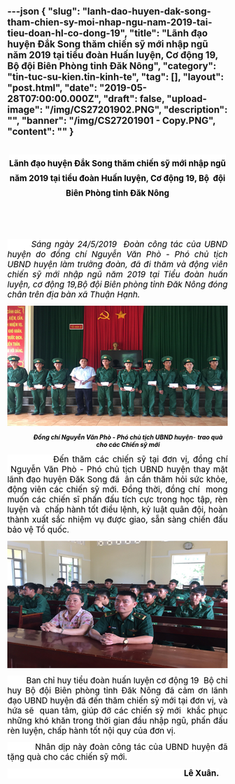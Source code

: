 ---json
{
    "slug": "lanh-dao-huyen-dak-song-tham-chien-sy-moi-nhap-ngu-nam-2019-tai-tieu-doan-hl-co-dong-19",
    "title": "Lãnh đạo huyện Đắk Song thăm chiến sỹ mới nhập ngũ năm 2019 tại tiểu đoàn Huấn luyện, Cơ động 19, Bộ  đội Biên Phòng tỉnh Đăk Nông",
    "category": "tin-tuc-su-kien.tin-kinh-te",
    "tag": [],
    "layout": "post.html",
    "date": "2019-05-28T07:00:00.000Z",
    "draft": false,
    "upload-image": "/img/CS27201902.PNG",
    "description": "",
    "banner": "/img/CS27201901 - Copy.PNG",
    "__content__": ""
}
---
<h1 style="margin-left:0cm; margin-right:0cm; text-align:center"><span style="background-color:white"><span style="font-size:14.0pt"><span style="color:black">L&atilde;nh đạo huyện Đắk Song thăm chiến sỹ mới nhập ngũ năm 2019 tại t</span></span><span style="font-size:14.0pt"><span style="color:black">iểu đo&agrave;n Huấn luyện, Cơ động 19, Bộ &nbsp;đội Bi&ecirc;n Ph&ograve;ng tỉnh Đăk N&ocirc;ng</span></span></span></h1>

<h1 style="text-align:center">&nbsp;</h1>

<p style="text-align:justify"><em><span style="font-size:14.0pt"><span style="background-color:white"><span style="color:black">&nbsp; &nbsp; &nbsp; &nbsp;S&aacute;ng ng&agrave;y 24/5/2019 &nbsp;Đo&agrave;n c&ocirc;ng t&aacute;c của UBND huyện do đồng ch&iacute; Nguyễn Văn Ph&ograve; - Ph&oacute; chủ tịch UBND huyện l&agrave;m trưởng đo&agrave;n, đ&atilde; đi thăm v&agrave; động vi&ecirc;n chiến sỹ mới nhập ngũ năm 2019 tại Tiểu đo&agrave;n huấn luyện, cơ động 19,Bộ đội Bi&ecirc;n ph&ograve;ng tỉnh Đăk N&ocirc;ng đ&oacute;ng ch&acirc;n tr&ecirc;n địa b&agrave;n x&atilde; Thuận Hạnh. </span></span></span></em></p>

<p style="text-align:justify"><img alt="" src="/img/CS27201901.PNG" /></p>

<p style="margin-left:36.0pt; text-align:center"><strong><em><span style="background-color:white"><span style="color:black">Đồng ch&iacute; Nguyễn Văn Ph&ograve; - Ph&oacute; chủ tịch UBND huyện</span></span></em></strong><em><span style="background-color:white"><span style="color:black">- <strong>trao qu&agrave; cho c&aacute;c Chiến </strong></span></span><strong><span style="background-color:white"><span style="color:black">sỹ mới</span></span></strong></em></p>

<p style="text-align:justify"><span style="font-size:14.0pt"><span style="background-color:white"><span style="color:black">&nbsp; &nbsp; &nbsp; &nbsp; &nbsp; &nbsp; &nbsp;Đến thăm c&aacute;c chiến sỹ tại đơn vị, đồng ch&iacute; &nbsp;Nguyễn Văn Ph&ograve; - Ph&oacute; chủ tịch UBND huyện thay mặt l&atilde;nh đạo huyện Đăk Song đ&atilde; &nbsp;&acirc;n cần thăm hỏi sức khỏe, động vi&ecirc;n c&aacute;c chiến sỹ mới. Đồng thời, đồng ch&iacute; &nbsp;mong muốn c&aacute;c chiến sĩ phấn đấu t&iacute;ch cực trong học tập, r&egrave;n luyện v&agrave; &nbsp;chấp h&agrave;nh tốt điều lệnh, kỷ luật qu&acirc;n đội, ho&agrave;n th&agrave;nh xuất sắc nhiệm vụ được giao, sẵn s&agrave;ng chiến đấu bảo vệ Tổ quốc.</span></span></span></p>

<p style="text-align:justify"><img alt="" src="/img/CS27201902.PNG" /></p>

<p style="text-align:justify"><span style="font-size:14.0pt"><span style="background-color:white"><span style="color:black">&nbsp; &nbsp; &nbsp; &nbsp; Ban chỉ huy t</span></span></span><span style="font-size:14.0pt"><span style="background-color:white"><span style="color:black">iểu đo&agrave;n huấn luyện cơ động 19&nbsp; Bộ chỉ huy Bộ đội Bi&ecirc;n ph&ograve;ng tỉnh Đăk N&ocirc;ng đ&atilde; cảm ơn l&atilde;nh đạo UBND huyện đ&atilde; đến thăm chiến sỹ mới tại đơn vị, v&agrave; hứa sẽ&nbsp; quan t&acirc;m, gi&uacute;p đỡ c&aacute;c chiến sỹ mới </span></span></span><span style="font-size:14.0pt"><span style="background-color:white"><span style="color:black">&nbsp;khắc phục những kh&oacute; khăn trong thời gian đầu nhập ngũ, phấn đấu r&egrave;n luyện, chấp h&agrave;nh tốt nội quy của đơn vị. </span></span></span></p>

<p style="text-align:justify"><span style="font-size:14.0pt"><span style="background-color:white"><span style="color:black">&nbsp; &nbsp; &nbsp; &nbsp; &nbsp; Nh&acirc;n dịp n&agrave;y đo&agrave;n c&ocirc;ng t&aacute;c của UBND huyện đ&atilde; tặng qu&agrave; cho c&aacute;c chiến sỹ mới. </span></span></span></p>

<p style="text-align:justify"><span style="font-size:14.0pt"><span style="background-color:white"><span style="color:black">&nbsp;&nbsp;&nbsp;&nbsp;&nbsp;&nbsp;&nbsp;&nbsp;&nbsp;&nbsp;&nbsp;&nbsp;&nbsp;&nbsp;&nbsp;&nbsp;&nbsp;&nbsp; &nbsp;&nbsp;&nbsp;&nbsp;&nbsp;&nbsp;&nbsp;&nbsp;&nbsp;&nbsp;&nbsp;&nbsp;&nbsp;&nbsp;&nbsp;&nbsp;&nbsp;&nbsp;&nbsp;&nbsp;&nbsp;&nbsp;&nbsp;&nbsp;&nbsp;&nbsp;&nbsp;&nbsp;&nbsp;&nbsp;&nbsp;&nbsp;&nbsp;&nbsp;&nbsp;&nbsp;&nbsp;&nbsp;&nbsp;&nbsp;&nbsp;&nbsp;&nbsp;&nbsp;&nbsp;&nbsp;&nbsp;&nbsp;&nbsp;&nbsp;&nbsp;&nbsp;&nbsp;&nbsp;&nbsp;&nbsp;&nbsp; <strong>L&ecirc; Xu&acirc;n.</strong></span></span></span></p>
